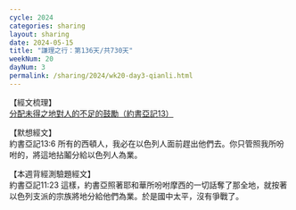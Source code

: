 ```yaml
---
cycle: 2024
categories: sharing
layout: sharing
date: 2024-05-15
title: "謙理之行：第136天/共730天"
weekNum: 20
dayNum: 3
permalink: /sharing/2024/wk20-day3-qianli.html
---
```


【經文梳理】  
<a href="https://youtu.be/E9JyoeRMN74" target="_blank">分配未得之地對人的不足的鼓勵（約書亞記13）</a>

【默想經文】  
約書亞記13:6 所有的西頓人，我必在以色列人面前趕出他們去。你只管照我所吩咐的，將這地拈鬮分給以色列人為業。

【本週背經測驗題經文】  
約書亞記11:23 這樣，約書亞照著耶和華所吩咐摩西的一切話奪了那全地，就按著以色列支派的宗族將地分給他們為業。於是國中太平，沒有爭戰了。
